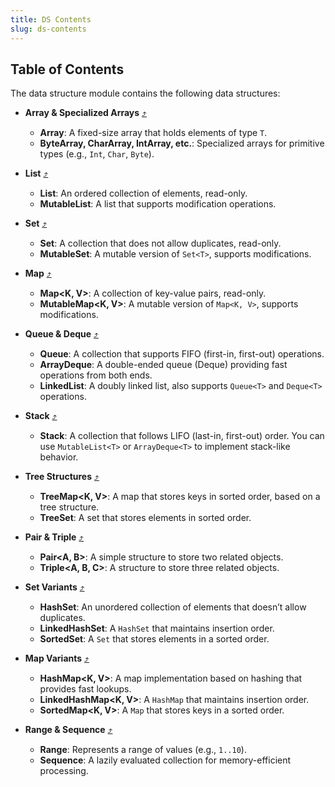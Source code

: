 ```yaml
---
title: DS Contents
slug: ds-contents
---
```


## Table of Contents
The data structure module contains the following data structures:
- **Array & Specialized Arrays** [⤴](https://dsakt.github.io/docs/arrays)
    - **Array<T>**: A fixed-size array that holds elements of type `T`.
    - **ByteArray, CharArray, IntArray, etc.**: Specialized arrays for primitive types (e.g., `Int`, `Char`, `Byte`).

- **List** [⤴](https://dsakt.github.io/docs/lists)
    - **List<T>**: An ordered collection of elements, read-only.
    - **MutableList<T>**: A list that supports modification operations.

- **Set** [⤴](https://dsakt.github.io/docs/sets)
    - **Set<T>**: A collection that does not allow duplicates, read-only.
    - **MutableSet<T>**: A mutable version of `Set<T>`, supports modifications.

- **Map** [⤴](https://dsakt.github.io/docs/maps)
    - **Map<K, V>**: A collection of key-value pairs, read-only.
    - **MutableMap<K, V>**: A mutable version of `Map<K, V>`, supports modifications.

- **Queue & Deque** [⤴](https://dsakt.github.io/docs/queues)
    - **Queue<T>**: A collection that supports FIFO (first-in, first-out) operations.
    - **ArrayDeque<T>**: A double-ended queue (Deque) providing fast operations from both ends.
    - **LinkedList<T>**: A doubly linked list, also supports `Queue<T>` and `Deque<T>` operations.

- **Stack** [⤴](https://dsakt.github.io/docs/stacks)
    - **Stack<T>**: A collection that follows LIFO (last-in, first-out) order. You can use `MutableList<T>` or `ArrayDeque<T>` to implement stack-like behavior.

- **Tree Structures** [⤴](https://dsakt.github.io/docs/trees)
    - **TreeMap<K, V>**: A map that stores keys in sorted order, based on a tree structure.
    - **TreeSet<T>**: A set that stores elements in sorted order.

- **Pair & Triple** [⤴](https://dsakt.github.io/docs/pair-triple)
    - **Pair<A, B>**: A simple structure to store two related objects.
    - **Triple<A, B, C>**: A structure to store three related objects.

- **Set Variants** [⤴](https://dsakt.github.io/docs/set-variants)
    - **HashSet<T>**: An unordered collection of elements that doesn’t allow duplicates.
    - **LinkedHashSet<T>**: A `HashSet` that maintains insertion order.
    - **SortedSet<T>**: A `Set` that stores elements in a sorted order.

- **Map Variants** [⤴](https://dsakt.github.io/docs/map-variants)
    - **HashMap<K, V>**: A map implementation based on hashing that provides fast lookups.
    - **LinkedHashMap<K, V>**: A `HashMap` that maintains insertion order.
    - **SortedMap<K, V>**: A `Map` that stores keys in a sorted order.

- **Range & Sequence** [⤴](https://dsakt.github.io/docs/range-sequence)
    - **Range<T>**: Represents a range of values (e.g., `1..10`).
    - **Sequence<T>**: A lazily evaluated collection for memory-efficient processing.
